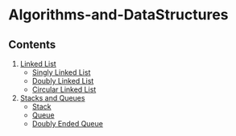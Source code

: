 # Algorithms-and-DataStructures

## Contents
1. <a href="./src/LinkedList/readme.md">Linked List</a>
    - <a href="./src/LinkedList/readme.md#singly-linked-list">Singly Linked List</a>
    - <a href="./src/LinkedList/readme.md#doubly-linked-list">Doubly Linked List</a>
    - <a href="./src/LinkedList/readme.md#circular-linked-list">Circular Linked List</a>
2. <a href="./src/StacksandQueues/readme.md">Stacks and Queues</a>
    - <a href="./src/StacksandQueues/readme.md#stacks-">Stack</a>
    - <a href="./src/StacksandQueues/readme.md#queue-%EF%B8%8F%EF%B8%8F%EF%B8%8F%EF%B8%8F">Queue</a>
    - <a href="./src/StacksandQueues/readme.md#bonus---doubly-ended-queue-deque">Doubly Ended Queue</a>
